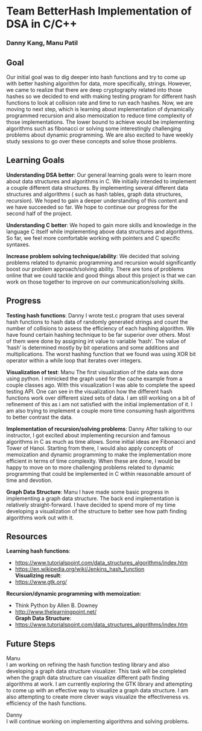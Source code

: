 # Team BetterHash Implementation of DSA in C/C++
### Danny Kang, Manu Patil

## Goal
Our initial goal was to dig deeper into hash functions and try to come up with better hashing algorithm for data, more specifically, strings. However, we came to realize that there are deep cryptography related into those hashes so we decided to end with making testing program for different hash functions to look at collision rate and time to run each hashes. Now, we are moving to next step, which is learning about implementation of dynamically programmed recursion and also memoization to reduce time complexity of those implementations. The lower bound to achieve would be implementing algorithms such as fibonacci or solving some interestingly challenging problems about dynamic programming. We are also excited to have weekly study sessions to go over these concepts and solve those problems. 
 
## Learning Goals
**Understanding DSA better**: Our general learning goals were to learn more about data structures and algorithms in C. We initially intended to implement a couple different data structures. By implementing several different data structures and algorithms ( such as hash tables, graph data structures, recursion). We hoped to gain a deeper understanding of this content and we have succeeded so far. We hope to continue our progress for the second half of the project. <br>

**Understanding C better**: We hoped to gain more skills and knowledge in the language C itself while implementing above data structures and algorithms. So far, we feel more comfortable working with pointers and C specific syntaxes. <br>

**Increase problem solving technique/ability**: We decided that solving problems related to dynamic programming and recursion would significantly boost our problem approach/solving ability. There are tons of problems online that we could tackle and good things about this project is that we can work on those together to improve on our communication/solving skills.
 
 
## Progress
**Testing hash functions**: Danny
I wrote test.c program that uses several hash functions to hash data of randomly generated strings and count the number of collisions to assess the efficiency of each hashing algorithm. We have found certain hashing technique to be far superior over others. Most of them were done by assigning int value to variable ‘hash’. The value of ‘hash’ is determined mostly by bit operations and some additions and multiplications. The worst hashing function that we found was using XOR bit operator within a while loop that iterates over integers.

**Visualization of test**: Manu 
The first visualization of the data was done using python. I mimicked the graph used for the cache example from a couple classes ago. With this visualization I was able to complete the speed testing API. One can see in the visualization how the different hash functions work over different sized sets of data. I am still working on a bit of refinement of this as i am not satisfied with the initial implementation of it. I am also trying to implement a couple more time consuming hash algorithms to better contrast the data. 

**Implementation of recursion/solving problems**: Danny
After talking to our instructor, I got excited about implementing recursion and famous algorithms in C as much as time allows. Some initial ideas are Fibonacci and Tower of Hanoi. Starting from there, I would also apply concepts of memoization and dynamic programming to make the implementation more efficient in terms of time complexity. When these are done, I would be happy to move on to more challenging problems related to dynamic programming that could be implemented in C within reasonable amount of time and devotion. 

**Graph Data Structure**: Manu
I have made some basic progress in implementing a graph data structure. The back end implementation is relatively straight-forward. I have decided to spend more of my time developing a visualization of the structure to better see how path finding algorithms work out with it. 


## Resources
**Learning hash functions**:
- https://www.tutorialspoint.com/data_structures_algorithms/index.htm<br>
- https://en.wikipedia.org/wiki/Jenkins_hash_function<br>
**Visualizing result**:<br>
- https://www.gtk.org/<br>

**Recursion/dynamic programming with memoization**:<br>
- Think Python by Allen B. Downey<br>
- http://www.thelearningpoint.net/<br>
**Graph Data Structure**:<br>
- https://www.tutorialspoint.com/data_structures_algorithms/index.htm<br>

## Future Steps

Manu<br> 
I am working on refining the hash function testing library and also developing a graph data structure visualizer. This task will be completed when the graph data structure can visualize different path finding algorithms at work. I am currently exploring the GTK library and attempting to come up with an effective way to visualize a graph data structure. 
I am also attempting to create more clever ways visualize the effectiveness vs. efficiency of the hash functions.

Danny<br>
I will continue working on implementing algorithms and solving problems. 

